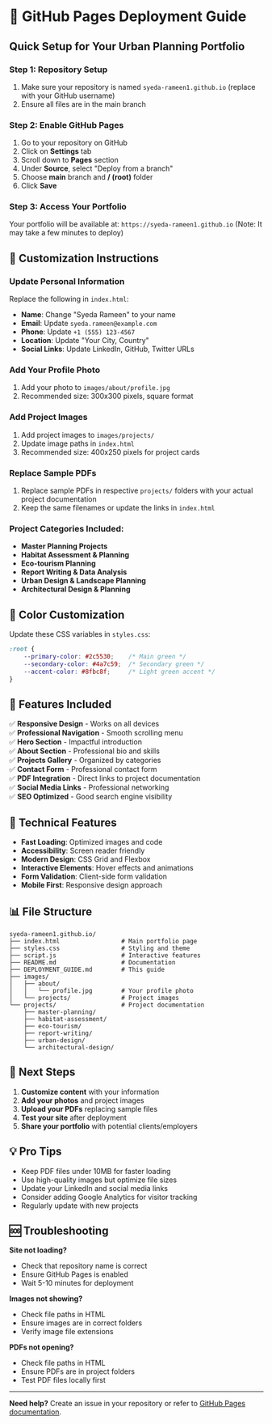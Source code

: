 # 🚀 GitHub Pages Deployment Guide

## Quick Setup for Your Urban Planning Portfolio

### Step 1: Repository Setup
1. Make sure your repository is named `syeda-rameen1.github.io` (replace with your GitHub username)
2. Ensure all files are in the main branch

### Step 2: Enable GitHub Pages
1. Go to your repository on GitHub
2. Click on **Settings** tab
3. Scroll down to **Pages** section
4. Under **Source**, select "Deploy from a branch"
5. Choose **main** branch and **/ (root)** folder
6. Click **Save**

### Step 3: Access Your Portfolio
Your portfolio will be available at: `https://syeda-rameen1.github.io`
(Note: It may take a few minutes to deploy)

## 📝 Customization Instructions

### Update Personal Information
Replace the following in `index.html`:
- **Name**: Change "Syeda Rameen" to your name
- **Email**: Update `syeda.rameen@example.com`
- **Phone**: Update `+1 (555) 123-4567`
- **Location**: Update "Your City, Country"
- **Social Links**: Update LinkedIn, GitHub, Twitter URLs

### Add Your Profile Photo
1. Add your photo to `images/about/profile.jpg`
2. Recommended size: 300x300 pixels, square format

### Add Project Images
1. Add project images to `images/projects/`
2. Update image paths in `index.html`
3. Recommended size: 400x250 pixels for project cards

### Replace Sample PDFs
1. Replace sample PDFs in respective `projects/` folders with your actual project documentation
2. Keep the same filenames or update the links in `index.html`

### Project Categories Included:
- **Master Planning Projects**
- **Habitat Assessment & Planning**
- **Eco-tourism Planning**
- **Report Writing & Data Analysis**
- **Urban Design & Landscape Planning**
- **Architectural Design & Planning**

## 🎨 Color Customization

Update these CSS variables in `styles.css`:
```css
:root {
    --primary-color: #2c5530;    /* Main green */
    --secondary-color: #4a7c59;  /* Secondary green */
    --accent-color: #8fbc8f;     /* Light green accent */
}
```

## 📱 Features Included

✅ **Responsive Design** - Works on all devices  
✅ **Professional Navigation** - Smooth scrolling menu  
✅ **Hero Section** - Impactful introduction  
✅ **About Section** - Professional bio and skills  
✅ **Projects Gallery** - Organized by categories  
✅ **Contact Form** - Professional contact form  
✅ **PDF Integration** - Direct links to project documentation  
✅ **Social Media Links** - Professional networking  
✅ **SEO Optimized** - Good search engine visibility  

## 🔧 Technical Features

- **Fast Loading**: Optimized images and code
- **Accessibility**: Screen reader friendly
- **Modern Design**: CSS Grid and Flexbox
- **Interactive Elements**: Hover effects and animations
- **Form Validation**: Client-side form validation
- **Mobile First**: Responsive design approach

## 📊 File Structure
```
syeda-rameen1.github.io/
├── index.html                 # Main portfolio page
├── styles.css                 # Styling and theme
├── script.js                  # Interactive features
├── README.md                  # Documentation
├── DEPLOYMENT_GUIDE.md        # This guide
├── images/
│   ├── about/
│   │   └── profile.jpg        # Your profile photo
│   └── projects/              # Project images
└── projects/                  # Project documentation
    ├── master-planning/
    ├── habitat-assessment/
    ├── eco-tourism/
    ├── report-writing/
    ├── urban-design/
    └── architectural-design/
```

## 🎯 Next Steps

1. **Customize content** with your information
2. **Add your photos** and project images
3. **Upload your PDFs** replacing sample files
4. **Test your site** after deployment
5. **Share your portfolio** with potential clients/employers

## 💡 Pro Tips

- Keep PDF files under 10MB for faster loading
- Use high-quality images but optimize file sizes
- Update your LinkedIn and social media links
- Consider adding Google Analytics for visitor tracking
- Regularly update with new projects

## 🆘 Troubleshooting

**Site not loading?**
- Check that repository name is correct
- Ensure GitHub Pages is enabled
- Wait 5-10 minutes for deployment

**Images not showing?**
- Check file paths in HTML
- Ensure images are in correct folders
- Verify image file extensions

**PDFs not opening?**
- Check file paths in HTML
- Ensure PDFs are in project folders
- Test PDF files locally first

---

**Need help?** Create an issue in your repository or refer to [GitHub Pages documentation](https://docs.github.com/en/pages).

